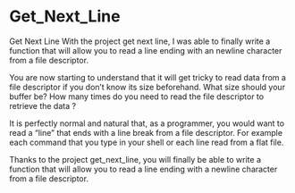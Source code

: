 # Get_Next_Line

Get Next Line
With the project get next line, I was able to finally write a function that will allow you to read a line ending with an
newline character from a file descriptor.

You are now starting to understand that it will get tricky to read data from a file descriptor if you don’t know its size beforehand. What size should your buffer be? How
many times do you need to read the file descriptor to retrieve the data ?

It is perfectly normal and natural that, as a programmer, you would want to read a
“line” that ends with a line break from a file descriptor. For example each command that
you type in your shell or each line read from a flat file.

Thanks to the project get_next_line, you will finally be able to write a function
that will allow you to read a line ending with a newline character from a file descriptor.
